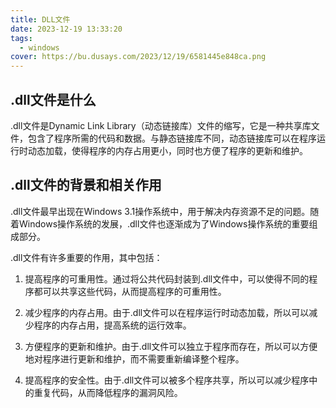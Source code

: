```yaml
---
title: DLL文件
date: 2023-12-19 13:33:20
tags: 
  - windows
cover: https://bu.dusays.com/2023/12/19/6581445e848ca.png
---
```


## .dll文件是什么

.dll文件是Dynamic Link Library（动态链接库）文件的缩写，它是一种共享库文件，包含了程序所需的代码和数据。与静态链接库不同，动态链接库可以在程序运行时动态加载，使得程序的内存占用更小，同时也方便了程序的更新和维护。

## .dll文件的背景和相关作用

.dll文件最早出现在Windows 3.1操作系统中，用于解决内存资源不足的问题。随着Windows操作系统的发展，.dll文件也逐渐成为了Windows操作系统的重要组成部分。

.dll文件有许多重要的作用，其中包括：

1. 提高程序的可重用性。通过将公共代码封装到.dll文件中，可以使得不同的程序都可以共享这些代码，从而提高程序的可重用性。

2. 减少程序的内存占用。由于.dll文件可以在程序运行时动态加载，所以可以减少程序的内存占用，提高系统的运行效率。

3. 方便程序的更新和维护。由于.dll文件可以独立于程序而存在，所以可以方便地对程序进行更新和维护，而不需要重新编译整个程序。

4. 提高程序的安全性。由于.dll文件可以被多个程序共享，所以可以减少程序中的重复代码，从而降低程序的漏洞风险。